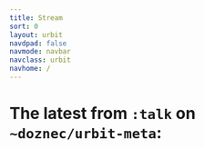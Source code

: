 ```yaml
---
title: Stream
sort: 0
layout: urbit
navdpad: false
navmode: navbar
navclass: urbit
navhome: /
---
```


# The latest from `:talk` on `~doznec/urbit-meta`:

<div class="mini-module">
<script src="/~/at/=home=/web/lib/js/urb.js" />
<script src="https://cdn.rawgit.com/seatgeek/react-infinite/0.8.0/dist/react-infinite.js" />
<script src="https://cdnjs.cloudflare.com/ajax/libs/moment.js/2.11.2/moment-with-locales.js" />
<script src="https://cdnjs.cloudflare.com/ajax/libs/moment-timezone/0.5.1/moment-timezone.js" />
<script src="/=home=/web/talk/main.js" />
<link href="/=home=/web/talk/main.css" rel="stylesheet" />
<talk chrono="reverse" station="home" audience-lock></talk>
</div>

# To get on the test network [get the code](https://github.com/urbit/urbit).
